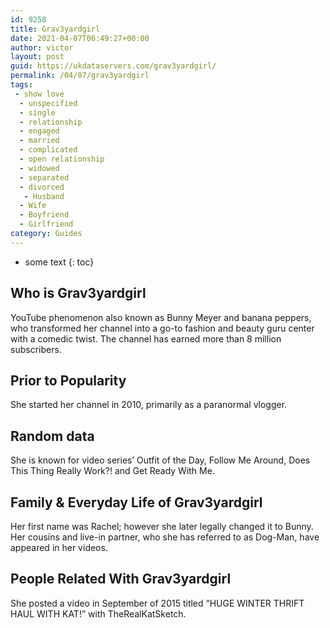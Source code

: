 ```yaml
---
id: 9258
title: Grav3yardgirl
date: 2021-04-07T06:49:27+00:00
author: victor
layout: post
guid: https://ukdataservers.com/grav3yardgirl/
permalink: /04/07/grav3yardgirl
tags:
 - show love
  - unspecified
  - single
  - relationship
  - engaged
  - married
  - complicated
  - open relationship
  - widowed
  - separated
  - divorced
   - Husband
  - Wife
  - Boyfriend
  - Girlfriend
category: Guides
---
```


* some text
{: toc}


## Who is Grav3yardgirl



YouTube phenomenon also known as Bunny Meyer and banana peppers, who transformed her channel into a go-to fashion and beauty guru center with a comedic twist. The channel has earned more than 8 million subscribers.

                
                
                
## Prior to Popularity



She started her channel in 2010, primarily as a paranormal vlogger.

                
                
                
## Random data



She is known for video series&#8217; Outfit of the Day, Follow Me Around, Does This Thing Really Work?! and Get Ready With Me.

                
                
                
## Family & Everyday Life of Grav3yardgirl



Her first name was Rachel; however she later legally changed it to Bunny. Her cousins and live-in partner, who she has referred to as Dog-Man, have appeared in her videos. 

                
                
                
## People Related With Grav3yardgirl



She posted a video in September of 2015 titled &#8220;HUGE WINTER THRIFT HAUL WITH KAT!&#8221; with TheRealKatSketch.

                
              
            
          
          
          